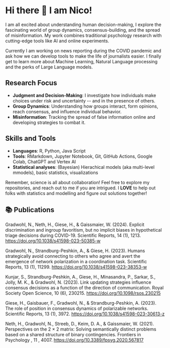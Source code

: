 # Hi there 👋 I am Nico!

I am all excited about understanding human decision-making, I explore the fascinating world of group dynamics, consensus-building, and the spread of misinformation. My work combines traditional psychology research with cutting-edge tools like AI and online experiments.

Currently I am working on news reporting during the COVID pandemic and ask how we can develop tools to make the life of journalists easier. I finally get to learn more about Machine Learning, Natural Language processing and the perks of Large Language models.


## Research Focus

- **Judgment and Decision-Making**: I investigate how individuals make choices under risk and uncertainty -- and in the presence of others.
- **Group Dynamics**: Understanding how groups interact, form opinions, reach consensus, and influence individual behavior.
- **Misinformation**: Tracking the spread of false information online and developing strategies to combat it.


## Skills and Tools

- **Languages**: R, Python, Java Script
- **Tools**: RMarkdown, Jupyter Notebook, Git, GitHub Actions, Google Colab, ChatGPT and Vertex AI
- **Statistical analyses**: (Bayesian) Hierachical models (aka multi-level mmodels), basic statistics, visualizations


Remember, science is all about collaboration! Feel free to explore my repositories, and reach out to me if you are intrigued. I **LOVE** to help out folks with statistics and modelling and figure out solutions together!


## 📚 Publications 

Gradwohl, N., Neth, H., Giese, H., & Gaissmaier, W. (2024). Explicit discrimination and ingroup
favoritism, but no implicit biases in hypothetical triage decisions during COVID-19. Scientific
Reports, 14 (1), 1213.
https://doi.org/10.1038/s41598-023-50385-w

Gradwohl, N., Strandburg-Peshkin, A., & Giese, H. (2023). Humans strategically avoid connecting
to others who agree and avert the emergence of network polarization in a coordination task.
Scientific Reports, 13 (1), 11299.
https://doi.org/10.1038/s41598-023-38353-w

Kunjar, S., Strandburg-Peshkin, A., Giese, H., Minasandra, P., Sarkar, S., Jolly, M. K., & Gradwohl, N.
(2023). Link updating strategies influence consensus decisions as a function of the direction of
communication. Royal Society Open Science, 10 (6), 230215.
https://doi.org/10.1098/rsos.230215

Giese, H., Gaisbauer, F., Gradwohl, N., & Strandburg-Peshkin, A. (2023). The role of position in
consensus dynamics of polarizable networks. Scientific Reports, 13 (1), 3972.
https://doi.org/10.1038/s41598-023-30613-z

Neth, H., Gradwohl, N., Streeb, D., Keim, D. A., & Gaissmaier, W. (2021). Perspectives on the
2 × 2 matrix: Solving semantically distinct problems based on a shared structure of binary
contingencies. Frontiers in Psychology , 11 , 4007.
https://doi.org/10.3389/fpsyg.2020.567817

<!--
**nigradwohl/nigradwohl** is a ✨ _special_ ✨ repository because its `README.md` (this file) appears on your GitHub profile.

Here are some ideas to get you started:

- 🔭 I’m currently working on ...
- 🌱 I’m currently learning ...
- 👯 I’m looking to collaborate on ...
- 🤔 I’m looking for help with ...
- 💬 Ask me about ...
- 📫 How to reach me: ...
- 😄 Pronouns: ...
- ⚡ Fun fact: ...
-->
